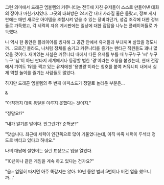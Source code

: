그런 의미에서 드래곤 엠블렘의 커뮤니티는 전투에 지친 유저들이 스스로 만들어낸 대화의 장이나 마찬가지였다. 
그곳의 대화방은 24시간 내내 사라질 줄은 몰랐고, 정보 게시판에는 매번 새로운 아이템을 조합시켜 얻을 수 있는 장비라던가, 성검 조각에 대한 정보들로 가득했고, 각 세력의 자유 게시판에는 일상에 대한 잡담을 나누는 플레이어들로 가득했다. 

나 역시 한 동안은 플레이어를 빙자해 그 공간 안에서 유저들과 부대끼며 살았을 정도니까... 
모르긴 몰라도, 나처럼 정체를 숨기고 커뮤니티를 즐기는 펜타곤 직원들도 꽤나 많았을 것이다. 
재미있는 사실은 커뮤니티 내에서 다른 유저를 부를 때 누구누구 '씨' 누구누구 '님'이 아닌 판타지 세계에서나 등장할 법한 '경'이라는 호칭을 붙였는데, 현재 전장에서 기여도 1위를 찍고 있는 유저에겐 '용병왕'이라는 칭호를 붙여 커뮤니티 내에서 실제 역할 놀이를 즐기는 사람들도 많았다. 

하지만 드래곤 엠블렘의 두 번째 에피소드가 정말로 놀라운 부분은... 

& 

"아직까지 대륙 통일을 이루지 못했다는 것이지." 

"정말요!?" 

"내가 알기론 말이다. 안그런가? 준혁군?" 

"맞습니다. 최근에 세력이 인간쪽으로 많이 기울었다는데, 아직 마족 세력이 두섹터 정도로 버티고 있다고 하네요." 

나의 대답에 설현이는 질린 표정으로 입을 열었다. 

"10년이나 같은 게임을 계속 하고 있다는 건가요?" 

"음~ 엄밀히 따지면 아주 똑같지는 않아. 10년 동안 벌써 5번이나 버전 업을 했으니까..." 